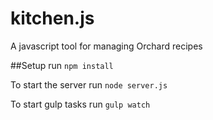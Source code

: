 # kitchen.js
A javascript tool for managing Orchard recipes

##Setup
run `npm install`

To start the server run `node server.js`

To start gulp tasks run `gulp watch`
